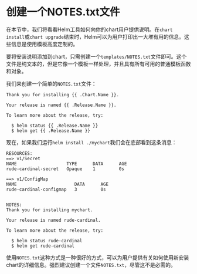 # 创建一个NOTES.txt文件
在本节中，我们将看看Helm工具如何向你的chart用户提供说明。在`chart install`或`chart upgrade`结束时，Helm可以为用户打印出一大堆有用的信息。这些信息是使用模板高度定制的。

要将安装说明添加到chart，只需创建一个`templates/NOTES.txt`文件即可。这个文件是纯文本的，但是它像一个模板一样处理，并且具有所有可用的普通模板函数和对象。

我们来创建一个简单的`NOTES.txt`文件：

```
Thank you for installing {{ .Chart.Name }}.

Your release is named {{ .Release.Name }}.

To learn more about the release, try:

  $ helm status {{ .Release.Name }}
  $ helm get {{ .Release.Name }}

```


现在，如果我们运行`helm install ./mychart`我们会在底部看到这条消息：

```
RESOURCES:
==> v1/Secret
NAME                   TYPE      DATA      AGE
rude-cardinal-secret   Opaque    1         0s

==> v1/ConfigMap
NAME                      DATA      AGE
rude-cardinal-configmap   3         0s


NOTES:
Thank you for installing mychart.

Your release is named rude-cardinal.

To learn more about the release, try:

  $ helm status rude-cardinal
  $ helm get rude-cardinal
```

使用`NOTES.txt`这种方式是一种很好的方式，可以为用户提供有关如何使用新安装chart的详细信息。强烈建议创建一个文件`NOTES.txt`，尽管这不是必需的。
